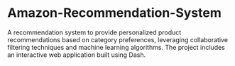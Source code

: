 # Amazon-Recommendation-System
A recommendation system to provide personalized product recommendations based on category preferences, leveraging collaborative filtering techniques and machine learning algorithms. The project includes an interactive web application built using Dash.
